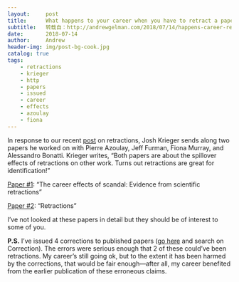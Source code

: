 ```yaml
---
layout:     post
title:      What happens to your career when you have to retract a paper?
subtitle:   转载自：http://andrewgelman.com/2018/07/14/happens-career-retract-paper/
date:       2018-07-14
author:     Andrew
header-img: img/post-bg-cook.jpg
catalog: true
tags:
    - retractions
    - krieger
    - http
    - papers
    - issued
    - career
    - effects
    - azoulay
    - fiona
---
```




In response to our recent [post](http://andrewgelman.com/2018/01/12/retraction-paradox-retract-implicitly-defend-many-things-havent-yet-retracted) on retractions, Josh Krieger sends along two papers he worked on with Pierre Azoulay, Jeff Furman, Fiona Murray, and Alessandro Bonatti. Krieger writes, “Both papers are about the spillover effects of retractions on other work. Turns out retractions are great for identification!”

[Paper #1](http://www.sciencedirect.com/science/article/pii/S0048733317301154?via%3Dihub): “The career effects of scandal: Evidence from scientific retractions”

[Paper #2](http://dspace.mit.edu/handle/1721.1/89406): “Retractions”

I’ve not looked at these papers in detail but they should be of interest to some of you.

**P.S.** I’ve issued 4 corrections to published papers ([go here](http://www.stat.columbia.edu/~gelman/research/published) and search on Correction). The errors were serious enough that 2 of these could’ve been retractions. My career’s still going ok, but to the extent it has been harmed by the corrections, that would be fair enough—after all, my career benefited from the earlier publication of these erroneous claims. 


